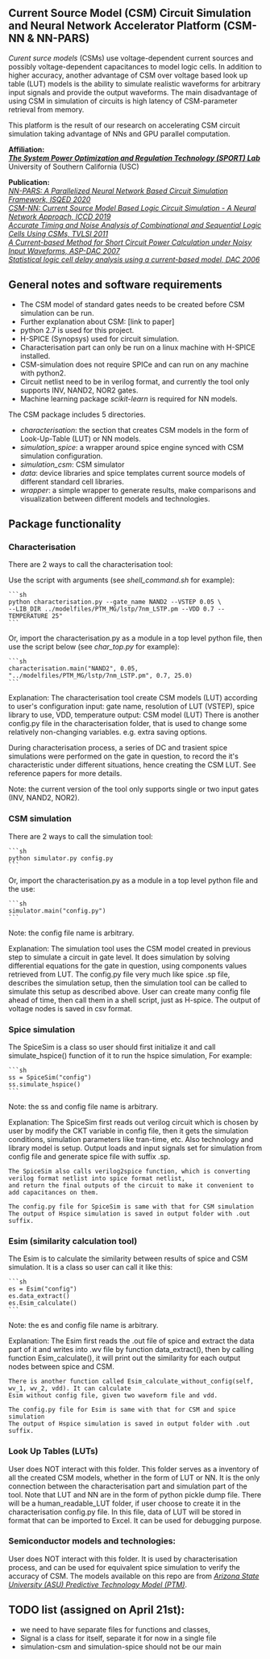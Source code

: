 
## Current Source Model (CSM) Circuit Simulation and Neural Network Accelerator Platform (CSM-NN \& NN-PARS)
*Curent surce models* (CSMs) use voltage-dependent current sources and possibly voltage-dependent capacitances to model logic cells. In addition to higher accuracy, another advantage of CSM over voltage based look up table (LUT) models is the ability to simulate realistic waveforms for arbitrary input signals and provide the output waveforms. The main disadvantage of using CSM in simulation of circuits is high latency of CSM-parameter retrieval from memory. 

This platform is the result of our research on accelerating CSM circuit simulation taking advantage of NNs and GPU parallel computation. 

**Affiliation:** <br />
<cite>[**The System Power Optimization and Regulation Technology (SPORT) Lab**][1]</cite> <br />
University of Southern California (USC) 

**Publication:** <br />
<cite>[NN-PARS: A Parallelized Neural Network Based Circuit Simulation Framework, ISQED 2020][3]</cite>  <br />
<cite>[CSM-NN: Current Source Model Based Logic Circuit Simulation - A Neural Network Approach, ICCD 2019][2]</cite>  <br />
<cite>[Accurate Timing and Noise Analysis of Combinational and Sequential Logic Cells Using CSMs, TVLSI 2011][4]</cite><br />
<cite>[A Current-based Method for Short Circuit Power Calculation under Noisy Input Waveforms, ASP-DAC 2007][5]</cite> <br />
<cite>[Statistical logic cell delay analysis using a current-based model, DAC 2006][6]</cite>  <br />

[1]: http://sportlab.usc.edu/ 
[2]: https://arxiv.org/abs/2002.05291
[3]: https://arxiv.org/abs/2002.05292
[4]: https://ieeexplore.ieee.org/abstract/document/5393095
[5]: https://ieeexplore.ieee.org/abstract/document/4196129
[6]: https://dl.acm.org/doi/abs/10.1145/1146909.1146975

## General notes and software requirements
- The CSM model of standard gates needs to be created before CSM simulation can be run.
- Further explanation about CSM: [link to paper]
- python 2.7 is used for this project. 
- H-SPICE (Synopsys) used for circuit simulation. 
- Characterisation part can only be run on a linux machine with H-SPICE installed. 
- CSM-simulation does not require SPICe and can run on any machine with python2. 
- Circuit netlist need to be in verilog format, and currently the tool only supports INV, NAND2, NOR2 gates.
- Machine learning package *scikit-learn* is required for NN models.

The CSM package includes 5 directories.
- *characterisation*: the section that creates CSM models in the form of Look-Up-Table (LUT) or NN models. 
- *simulation_spice*: a wrapper around spice engine synced with CSM simulation configuration. 
- *simulation_csm*: CSM simulator
- *data*: device libraries and spice templates current source models of different standard cell libraries. 
- *wrapper*: a simple wrapper to generate results, make comparisons and visualization between different models and technologies. 


## Package functionality
### Characterisation

There are 2 ways to call the characterisation tool: 
    
Use the script with arguments (see *shell_command.sh* for example):

    ```sh
    python characterisation.py --gate_name NAND2 --VSTEP 0.05 \
    --LIB_DIR ../modelfiles/PTM_MG/lstp/7nm_LSTP.pm --VDD 0.7 --TEMPERATURE 25"
    ```
    
Or, import the characterisation.py as a module in a top level python file, then use the script below (see *char_top.py* for example): 

    ```sh
    characterisation.main("NAND2", 0.05, "../modelfiles/PTM_MG/lstp/7nm_LSTP.pm", 0.7, 25.0)
    ```

Explanation: 
The characterisation tool create CSM models (LUT) according to user's configuration
input: gate name, resolution of LUT (VSTEP), spice library to use, VDD, temperature
output: CSM model (LUT)
There is another config.py file in the characterisation folder, that is used to change some relatively
non-changing variables. e.g. extra saving options.

During characterisation process, a series of DC and trasient spice simulations were performed on the
gate in question, to record the it's characteristic under different situations, hence creating the
CSM LUT. See reference papers for more details.

Note: the current version of the tool only supports single or two input gates (INV, NAND2, NOR2).

### CSM simulation
There are 2 ways to call the simulation tool: 

    ```sh
    python simulator.py config.py
    ```
    
Or, import the characterisation.py as a module in a top level python file and the use:

    ```sh
    simulator.main("config.py")
    ```

Note: the config file name is arbitrary. 

Explanation: 
    The simulation tool uses the CSM model created in previous step to simulate a circuit in gate level.
    It does simulation by solving differential equations for the gate in question, using components values
    retrieved from LUT.
    The config.py file very much like spice .sp file, describes the simulation setup, then the simulation
    tool can be called to simulate this setup as described above. User can create many config file ahead 
    of time, then call them in a shell script, just as H-spice.
    The output of voltage nodes is saved in csv format.

### Spice simulation
The SpiceSim is a class so user should first initialize it and call simulate_hspice() function of it to run the hspice simulation,
For example: 

    ```sh
    ss = SpiceSim("config")
    ss.simulate_hspice()
    ```

Note: the ss and config file name is arbitrary. 

Explanation: 
    The SpiceSim first reads out verilog circuit which is chosen by user by modify the CKT variable in config file, 
    then it gets the simulation conditions, simulation parameters like tran-time, etc. Also technology and library model is setup.
    Output loads and input signals set for simulation from config file and generate spice file with suffix .sp.
    
    The SpiceSim also calls verilog2spice function, which is converting verilog format netlist into spice format netlist, 
    and return the final outputs of the circuit to make it convenient to add capacitances on them.
    
    The config.py file for SpiceSim is same with that for CSM simulation
    The output of Hspice simulation is saved in output folder with .out suffix.

### Esim (similarity calculation tool)
The Esim is to calculate the similarity between results of spice and CSM simulation. It is a class so user can call it like this:

    ```sh
    es = Esim("config")
    es.data_extract()
    es.Esim_calculate()
    ```

Note: the es and config file name is arbitrary. 

Explanation: 
    The Esim first reads the .out file of spice and extract the data part of it and writes into .wv file by 
    function data_extract(), then by calling function Esim_calculate(), it will print out the similarity for
    each output nodes between spice and CSM.
    
    There is another function called Esim_calculate_without_config(self, wv_1, wv_2, vdd). It can calculate
    Esim without config file, given two waveform file and vdd.
    
    The config.py file for Esim is same with that for CSM and spice simulation
    The output of Hspice simulation is saved in output folder with .out suffix.

### Look Up Tables (LUTs)
User does NOT interact with this folder.
This folder serves as a inventory of all the created CSM models, whether in the form of LUT or NN.
It is the only connection between the characterisation part and simulation part of the tool.
Note that LUT and NN are in the form of python pickle dump file.
There will be a human_readable_LUT folder, if user choose to create it in the characterisation config.py file. In this file, data of LUT will be stored in format that can be imported to Excel.
It can be used for debugging purpose.

### Semiconductor models and technologies: 
User does NOT interact with this folder.
It is used by characterisation process, and can be used for equivalent spice simulation to verify the accuracy of CSM.
The models available on this repo are from <cite>[Arizona State University (ASU) Predictive Technology Model (PTM)][7]</cite>. <br />

[7]: http://ptm.asu.edu/

## TODO list (assigned on April 21st):
- we need to have separate files for functions and classes, 
- Signal is a class for itself, separate it for now in a single file
- simulation-csm and simulation-spice should not be our main
